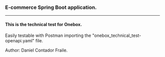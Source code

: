 ### E-commerce Spring Boot application.

---

#### This is the technical test for Onebox.

Easily testable with Postman importing the "onebox_technical_test-openapi.yaml" file.

Author: Daniel Contador Fraile.

